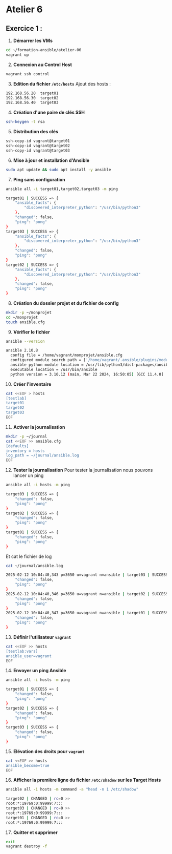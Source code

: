 # Atelier 6

## Exercice 1 : 

1. **Démarrer les VMs**  
```bash
cd ~/formation-ansible/atelier-06
vagrant up
```

2. **Connexion au Control Host**
```bash
vagrant ssh control
```

3. **Edition du fichier `/etc/hosts`**
Ajout des hosts :
```bash
192.168.56.20  target01
192.168.56.30  target02
192.168.56.40  target03
```

4. **Création d'une paire de clés SSH**
```bash
ssh-keygen -t rsa
```

5. **Distribution des clés**
```bash
ssh-copy-id vagrant@target01
ssh-copy-id vagrant@target02
ssh-copy-id vagrant@target03
```

6. **Mise à jour et installation d'Ansible**
```bash
sudo apt update && sudo apt install -y ansible
```

7. **Ping sans configuration**
```bash
ansible all -i target01,target02,target03 -m ping

target01 | SUCCESS => {
    "ansible_facts": {
        "discovered_interpreter_python": "/usr/bin/python3"
    },
    "changed": false,
    "ping": "pong"
}
target03 | SUCCESS => {
    "ansible_facts": {
        "discovered_interpreter_python": "/usr/bin/python3"
    },
    "changed": false,
    "ping": "pong"
}
target02 | SUCCESS => {
    "ansible_facts": {
        "discovered_interpreter_python": "/usr/bin/python3"
    },
    "changed": false,
    "ping": "pong"
}
```

8. **Création du dossier projet et du fichier de config**
```bash
mkdir -p ~/monprojet
cd ~/monprojet
touch ansible.cfg
```

9. **Vérifier le fichier**
```bash
ansible --version

ansible 2.10.8
  config file = /home/vagrant/monprojet/ansible.cfg
  configured module search path = ['/home/vagrant/.ansible/plugins/modules', '/usr/share/ansible/plugins/modules']
  ansible python module location = /usr/lib/python3/dist-packages/ansible
  executable location = /usr/bin/ansible
  python version = 3.10.12 (main, Mar 22 2024, 16:50:05) [GCC 11.4.0]
```

10. **Créer l'inventaire**
```bash
cat <<EOF > hosts
[testlab]
target01
target02
target03
EOF
```

11. **Activer la journalisation**
```bash
mkdir -p ~/journal
cat <<EOF >> ansible.cfg
[defaults]
inventory = hosts
log_path = ~/journal/ansible.log
EOF
```

12. **Tester la journalisation**
Pour tester la journalisation nous pouvons lancer un ping
```bash
ansible all -i hosts -m ping

target03 | SUCCESS => {
    "changed": false,
    "ping": "pong"
}
target02 | SUCCESS => {
    "changed": false,
    "ping": "pong"
}
target01 | SUCCESS => {
    "changed": false,
    "ping": "pong"
}
```
Et cat le fichier de log
```bash
cat ~/journal/ansible.log

2025-02-12 10:04:40,343 p=3650 u=vagrant n=ansible | target03 | SUCCESS => {
    "changed": false,
    "ping": "pong"
}
2025-02-12 10:04:40,346 p=3650 u=vagrant n=ansible | target02 | SUCCESS => {
    "changed": false,
    "ping": "pong"
}
2025-02-12 10:04:40,347 p=3650 u=vagrant n=ansible | target01 | SUCCESS => {
    "changed": false,
    "ping": "pong"
}
```

13. **Définir l'utilisateur `vagrant`**
```bash
cat <<EOF >> hosts
[testlab:vars]
ansible_user=vagrant
EOF
```

14. **Envoyer un ping Ansible**
```bash
ansible all -i hosts -m ping

target01 | SUCCESS => {
    "changed": false,
    "ping": "pong"
}
target02 | SUCCESS => {
    "changed": false,
    "ping": "pong"
}
target03 | SUCCESS => {
    "changed": false,
    "ping": "pong"
}
```

15. **Elévation des droits pour `vagrant`**
```bash
cat <<EOF >> hosts
ansible_become=true
EOF
```

16. **Afficher la première ligne du fichier `/etc/shadow` sur les Target Hosts**
```bash
ansible all -i hosts -m command -a "head -n 1 /etc/shadow"

target02 | CHANGED | rc=0 >>
root:*:19769:0:99999:7:::
target03 | CHANGED | rc=0 >>
root:*:19769:0:99999:7:::
target01 | CHANGED | rc=0 >>
root:*:19769:0:99999:7:::
```

17. **Quitter et supprimer**
```bash
exit
vagrant destroy -f
```